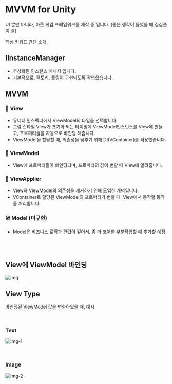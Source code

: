 # **MVVM for Unity**

UI 뿐만 아니라, 아웃 게임 프레임워크를 제작 중 입니다. (좋은 생각이 들었을 때 심심풀이 겸)

핵심 키워드 간단 소개.

## IInstanceManager
 - 추상화된 인스턴스 매니저 입니다.
 - 기본적으로, 팩토리, 풀링이 구현되도록 작업했습니다.

## MVVM
 ### :minidisc: View
 - 유니티 인스펙터에서 ViewModel의 타입을 선택합니다.
 - 그럼 런타임 View가 초기화 되는 타이밍에 ViewModel인스턴스를 View에 만들고, 프로퍼티들을 자동으로 바인딩 해줍니다.
 - ViewModel을 할당할 때, 의존성을 낮추기 위해 DI(VContainer)를 적용했습니다.
 ### :minidisc: ViewModel
 - View에 프로퍼티들이 바인딩되며, 프로퍼티의 값이 변할 때 View에 알려줍니다.
 ### :minidisc: ViewApplier
 - View와 ViewModel의 의존성을 제거하기 위해 도입한 개념입니다.
 - VContainer로 할당된 ViewModel의 프로퍼티가 변할 때, View에서 동작할 동작을 처리합니다.
 ### :cd: Model (미구현)
 - Model은 비즈니스 로직과 관련이 깊어서, 좀 더 코어한 부분작업할 때 추가할 예정

<br>
<br>

## View에 ViewModel 바인딩

![img](https://github.com/TIRO044/MyCode/assets/54140806/18128a16-7425-4bf8-b2e4-87c9fba04f86)


## View Type

바인딩된 ViewModel 값을 변화하였을 때, 예시

<br>

### Text

![img-1](https://github.com/TIRO044/MyCode/assets/54140806/fe0f7030-00a2-4e84-a361-5a847fbc983f)

<br>

### Image


![img-2](https://github.com/TIRO044/MyCode/assets/54140806/e5a58053-198f-45d1-954e-0fb0b8cafbb4)
